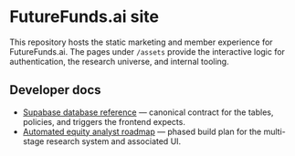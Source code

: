 # FutureFunds.ai site

This repository hosts the static marketing and member experience for FutureFunds.ai. The
pages under `/assets` provide the interactive logic for authentication, the research
universe, and internal tooling.

## Developer docs

- [Supabase database reference](docs/supabase-schema.md) — canonical contract for the
  tables, policies, and triggers the frontend expects.
- [Automated equity analyst roadmap](docs/equity-analyst-roadmap.md) — phased build plan for the
  multi-stage research system and associated UI.
